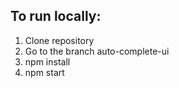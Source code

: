 ## To run locally:
1. Clone repository
2. Go to the branch auto-complete-ui
3. npm install
4. npm start

